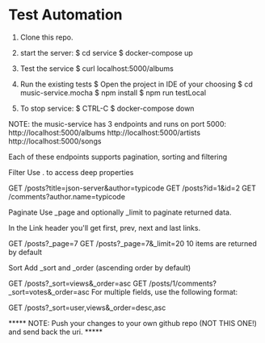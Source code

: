 # Test Automation
1) Clone this repo.
2) start the server:
    $ cd service
    $ docker-compose up
	
4) Test the service
    $ curl localhost:5000/albums
	
5) Run the existing tests
	$ Open the project in IDE of your choosing
	$ cd music-service.mocha
	$ npm install
	$ npm run testLocal
	

6) To stop service:
    $ CTRL-C
    $ docker-compose down



NOTE: the music-service has 3 endpoints and runs on port 5000:
http://localhost:5000/albums
http://localhost:5000/artists
http://localhost:5000/songs

Each of these endpoints supports pagination, sorting and filtering

Filter
Use . to access deep properties

GET /posts?title=json-server&author=typicode
GET /posts?id=1&id=2
GET /comments?author.name=typicode

Paginate
Use _page and optionally _limit to paginate returned data.

In the Link header you'll get first, prev, next and last links.

GET /posts?_page=7
GET /posts?_page=7&_limit=20
10 items are returned by default

Sort
Add _sort and _order (ascending order by default)

GET /posts?_sort=views&_order=asc
GET /posts/1/comments?_sort=votes&_order=asc
For multiple fields, use the following format:

GET /posts?_sort=user,views&_order=desc,asc

***** NOTE: Push your changes to your own github repo (NOT THIS ONE!) and send back the uri. *****
